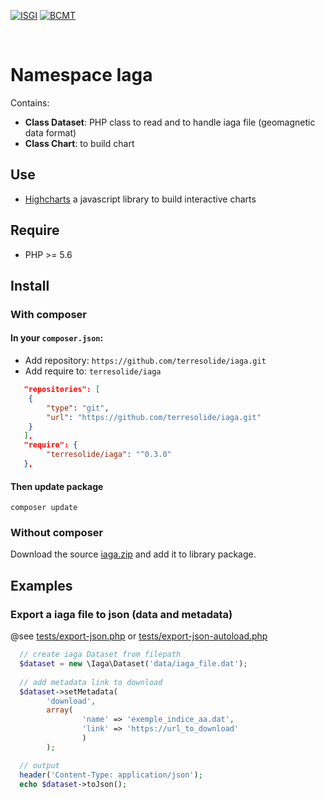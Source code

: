 
[![ISGI](https://www7.obs-mip.fr/wp-content-aeris/uploads/sites/4/2019/07/logo_ISGI_2-150x150.png)](http://isgi.unistra.fr/)
[![BCMT](https://www7.obs-mip.fr/wp-content-aeris/uploads/sites/4/2017/12/bcmt-e1562157506384.png)](http://www.bcmt.fr/)

&#x202F;
# Namespace Iaga 

Contains:
 * **Class Dataset**: PHP class to read and to handle iaga file (geomagnetic data format)
 * **Class Chart**: to build chart 

## Use
 * [Highcharts](https://www.highcharts.com/) a javascript library to build interactive charts
 
## Require
 * PHP >= 5.6 
 
## Install
### With composer
#### In your `composer.json`:
 * Add repository: `https://github.com/terresolide/iaga.git`
 * Add require to: `terresolide/iaga`

```json
   "repositories": [
	{
	    "type": "git",
	    "url": "https://github.com/terresolide/iaga.git"
	}
   ],
   "require": {
        "terresolide/iaga": "^0.3.0"
   },
```

#### Then update package  
```
composer update
```
### Without composer
Download the source [iaga.zip](https://github.com/terresolide/iaga/archive/master.zip) and add it to library package.

## Examples 
### Export a iaga file to json (data and metadata)
@see [tests/export-json.php](https://raw.githubusercontent.com/terresolide/iaga/master/tests/export-json.php) or [tests/export-json-autoload.php](https://raw.githubusercontent.com/terresolide/iaga/master/tests/export-json-autoload.php)

```php
  // create iaga Dataset from filepath
  $dataset = new \Iaga\Dataset('data/iaga_file.dat');
  
  // add metadata link to download
  $dataset->setMetadata(
        'download', 
        array(
                'name' => 'exemple_indice_aa.dat',
                'link' => 'https://url_to_download'
                )
        );

  // output
  header('Content-Type: application/json');
  echo $dataset->toJson();
```



